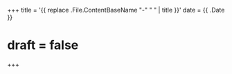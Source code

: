 +++
title = '{{ replace .File.ContentBaseName "-" " " | title }}'
date = {{ .Date }}
# draft = false
+++
